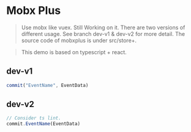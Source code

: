 # Mobx Plus

> Use mobx like vuex. Still Working on it. There are two versions of different usage. See branch dev-v1 & dev-v2 for more detail. The source code of mobxplus is under src/store+.

> This demo is based on typescript + react.

## dev-v1
```javascript
commit("EventName", EventData)
```

## dev-v2
```javascript
// Consider ts lint.
commit.EventName(EventData)
```
